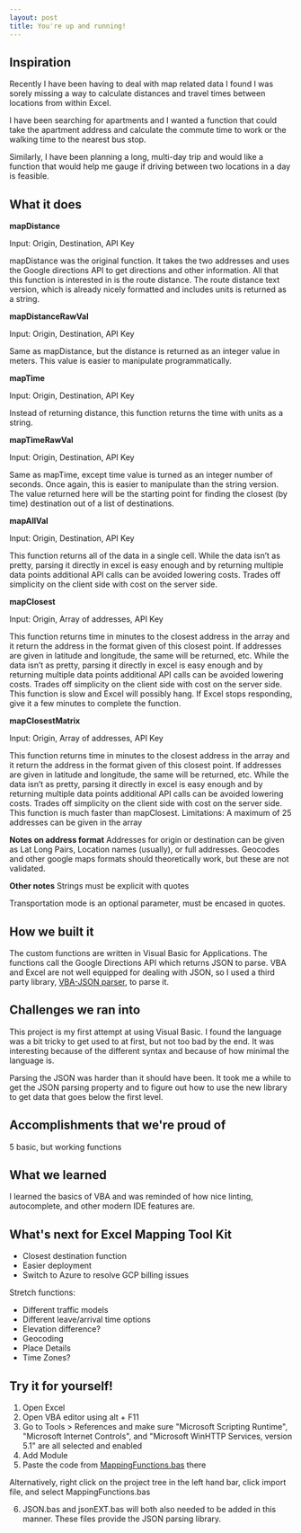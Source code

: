 ```yaml
---
layout: post
title: You're up and running!
---
```


## Inspiration
Recently I have been having to deal with map related data I found I was sorely missing a way to calculate distances and travel times between locations from within Excel. 

I have been searching for apartments and I wanted a function that could take the apartment address and calculate the commute time to work or the walking time to the nearest bus stop.

Similarly, I have been planning a long, multi-day trip and would like a function that would help me gauge if driving between two locations in a day is feasible.

## What it does
**mapDistance**

Input: Origin, Destination, API Key

mapDistance was the original function. It takes the two addresses and uses the Google directions API to get directions and other information. All that this function is interested in is the route distance. The route distance text version, which is already nicely formatted and includes units is returned as a string.

**mapDistanceRawVal**

Input: Origin, Destination, API Key

Same as mapDistance, but the distance is returned as an integer value in meters. This value is easier to manipulate programmatically.

**mapTime**

Input: Origin, Destination, API Key

Instead of returning distance, this function returns the time with units as a string.

**mapTimeRawVal**

Input: Origin, Destination, API Key

Same as mapTime, except time value is turned as an integer number of seconds. Once again, this is easier to manipulate than the string version. The value returned here will be the starting point for finding the closest (by time) destination out of a list of destinations.

**mapAllVal**

Input: Origin, Destination, API Key

This function returns all of the data in a single cell. While the data isn’t as pretty, parsing it directly in excel is easy enough and by returning multiple data points additional API calls can be avoided lowering costs. Trades off simplicity on the client side with cost on the server side.

**mapClosest**

Input: Origin, Array of addresses, API Key

This function returns time in minutes to the closest address in the array and it return the address in the format given of this closest point. If addresses are given in latitude and longitude, the same will be returned, etc. While the data isn’t as pretty, parsing it directly in excel is easy enough and by returning multiple data points additional API calls can be avoided lowering costs. Trades off simplicity on the client side with cost on the server side.
This function is slow and Excel will possibly hang. If Excel stops responding, give it a few minutes to complete the function.

**mapClosestMatrix**

Input: Origin, Array of addresses, API Key

This function returns time in minutes to the closest address in the array and it return the address in the format given of this closest point. If addresses are given in latitude and longitude, the same will be returned, etc. While the data isn’t as pretty, parsing it directly in excel is easy enough and by returning multiple data points additional API calls can be avoided lowering costs. Trades off simplicity on the client side with cost on the server side.
This function is much faster than mapClosest.
Limitations: A maximum of 25 addresses can be given in the array


**Notes on address format**
Addresses for origin or destination can be given as Lat Long Pairs, Location names (usually), or full addresses. Geocodes and other google maps formats should theoretically work, but these are not validated.

**Other notes**
Strings must be explicit with quotes

Transportation mode is an optional parameter, must be encased in quotes. 


## How we built it
The custom functions are written in Visual Basic for Applications. The functions call the Google Directions API which returns JSON to parse. VBA and Excel are not well equipped for dealing with JSON, so I used a third party library, [VBA-JSON parser](https://github.com/omegastripes/VBA-JSON-parser),  to parse it.

## Challenges we ran into
This project is my first attempt at using Visual Basic. I found the language was a bit tricky to get used to at first, but not too bad by the end. It was interesting because of the different syntax and because of how minimal the language is.

Parsing the JSON was harder than it should have been. It took me a while to get the JSON parsing property and to figure out how to use the new library to get data that goes below the first level.

## Accomplishments that we're proud of
5 basic, but working functions

## What we learned
I learned the basics of VBA and was reminded of how nice linting, autocomplete, and other modern IDE features are.

## What's next for Excel Mapping Tool Kit
* Closest destination function
* Easier deployment
* Switch to Azure to resolve GCP billing issues

Stretch functions:
* Different traffic models
* Different leave/arrival time options
* Elevation difference?
* Geocoding
* Place Details
* Time Zones?

## Try it for yourself!
1. Open Excel
2. Open VBA editor using alt + F11
3. Go to Tools > References and make sure "Microsoft Scripting Runtime", "Microsoft Internet Controls", and "Microsoft WinHTTP Services, version 5.1" are all selected and enabled
4. Add Module
5. Paste the code from [MappingFunctions.bas](https://raw.githubusercontent.com/TildenWinston/ExcelMapTools/main/MappingFunctions.bas) there

Alternatively, right click on the project tree in the left hand bar, click import file, and select MappingFunctions.bas

6. JSON.bas and jsonEXT.bas will both also needed to be added in this manner. These files provide the JSON parsing library.
